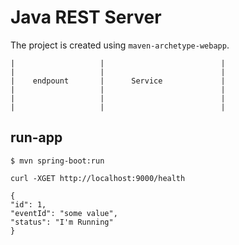 
Java REST Server
================

The project is created using `maven-archetype-webapp`.

```
|                   |                          |
|                   |                          |
|    endpount       |      Service             |
|                   |                          |
|                   |                          |
|                   |                          |

```


run-app
-------

```
$ mvn spring-boot:run
```

```
curl -XGET http://localhost:9000/health

{
"id": 1,
"eventId": "some value",
"status": "I'm Running"
}

```